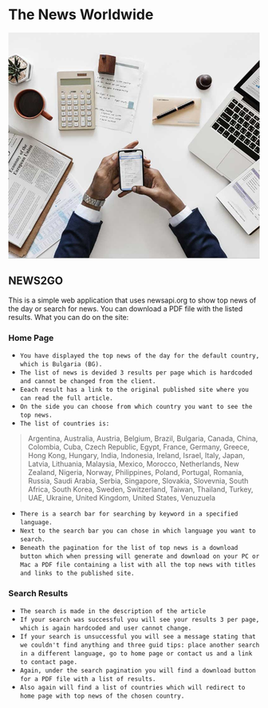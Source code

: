 # The News Worldwide

![](NewsWorldwide/wwwroot/img/about-img.jpg)

## NEWS2GO

This is a simple web application that uses newsapi.org to show top news of the day or search for news. You can download a PDF file with the listed results. What you can do on the site:

### Home Page
- `You have displayed the top news of the day for the default country, which is Bulgaria (BG).`
- `The list of news is devided 3 results per page which is hardcoded and cannot be changed from the client.`
- `Eeach result has a link to the original published site where you can read the full article.`
- `On the side you can choose from which country you want to see the top news.`
- `The list of countries is:`
 > Argentina,
 > Australia,
 > Austria,
 > Belgium,
 > Brazil,
 > Bulgaria,
 > Canada,
 > China,
 > Colombia,
 > Cuba,
 > Czech Republic,
 > Egypt,
 > France,
 > Germany,
 > Greece,
 > Hong Kong,
 > Hungary,
 > India,
 > Indonesia,
 > Ireland,
 > Israel,
 > Italy,
 > Japan,
 > Latvia,
 > Lithuania,
 > Malaysia,
 > Mexico,
 > Morocco,
 > Netherlands,
 > New Zealand,
 > Nigeria,
 > Norway,
 > Philippines,
 > Poland,
 > Portugal,
 > Romania,
 > Russia,
 > Saudi Arabia,
 > Serbia,
 > Singapore,
 > Slovakia,
 > Slovevnia,
 > South Africa,
 > South Korea,
 > Sweden,
 > Switzerland,
 > Taiwan,
 > Thailand,
 > Turkey,
 > UAE,
 > Ukraine,
 > United Kingdom,
 > United States,
 > Venuzuela
- `There is a search bar for searching by keyword in a specified language.`
- `Next to the search bar you can chose in which language you want to search.`
- `Beneath the pagination for the list of top news is a download button which when pressing will generate and download on your PC or Mac a PDF file containing a list with all the top news with titles and links to the published site.`

### Search Results
- `The search is made in the description of the article`
- `If your search was successful you will see your results 3 per page, which is again hardcoded and user cannot change.`
- `If your search is unsuccessful you will see a message stating that we couldn't find anything and three guid tips: place another search in a different language, go to home page or contact us and a link to contact page.`
- `Again, under the search pagination you will find a download button for a PDF file with a list of results.`
- `Also again will find a list of countries which will redirect to home page with top news of the chosen country.`
